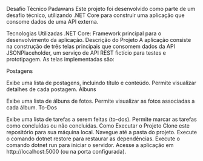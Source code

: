 Desafio Técnico Padawans
Este projeto foi desenvolvido como parte de um desafio técnico, utilizando .NET Core para construir uma aplicação que consome dados de uma API externa.

Tecnologias Utilizadas
.NET Core: Framework principal para o desenvolvimento da aplicação.
Descrição do Projeto
A aplicação consiste na construção de três telas principais que consomem dados da API JSONPlaceholder, um serviço de API REST fictício para testes e prototipagem. As telas implementadas são:

Postagens

Exibe uma lista de postagens, incluindo título e conteúdo.
Permite visualizar detalhes de cada postagem.
Álbuns

Exibe uma lista de álbuns de fotos.
Permite visualizar as fotos associadas a cada álbum.
To-Dos

Exibe uma lista de tarefas a serem feitas (to-dos).
Permite marcar as tarefas como concluídas ou não concluídas.
Como Executar o Projeto
Clone este repositório para sua máquina local.
Navegue até a pasta do projeto.
Execute o comando dotnet restore para restaurar as dependências.
Execute o comando dotnet run para iniciar o servidor.
Acesse a aplicação em http://localhost:5000 (ou na porta configurada).


